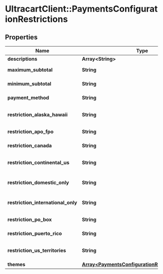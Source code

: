 # UltracartClient::PaymentsConfigurationRestrictions

## Properties
Name | Type | Description | Notes
------------ | ------------- | ------------- | -------------
**descriptions** | **Array&lt;String&gt;** |  | [optional] 
**maximum_subtotal** | **String** | Maximum subtotal | [optional] 
**minimum_subtotal** | **String** | Minimum subtotal | [optional] 
**payment_method** | **String** | Payment method | [optional] 
**restriction_alaska_hawaii** | **String** | Alaska and Hawaii restriction | [optional] 
**restriction_apo_fpo** | **String** | APO/FPO restriction | [optional] 
**restriction_canada** | **String** | Canada restriction | [optional] 
**restriction_continental_us** | **String** | Continental US restriction | [optional] 
**restriction_domestic_only** | **String** | Domestic only restriction | [optional] 
**restriction_international_only** | **String** | International only restriction | [optional] 
**restriction_po_box** | **String** | PO Box restriction | [optional] 
**restriction_puerto_rico** | **String** | Puerto Rico restriction | [optional] 
**restriction_us_territories** | **String** | US Territories restriction | [optional] 
**themes** | [**Array&lt;PaymentsConfigurationRestrictionsTheme&gt;**](PaymentsConfigurationRestrictionsTheme.md) |  | [optional] 


